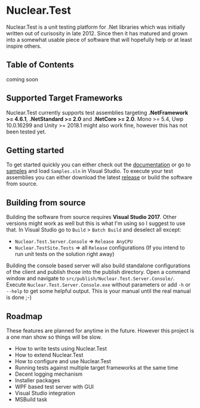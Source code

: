 
# Nuclear.Test
Nuclear.Test is a unit testing platform for .Net libraries which was initially written out of curisosity in late 2012.
Since then it has matured and grown into a somewhat usable piece of software that will hopefully help or at least inspire others.

## Table of Contents
coming soon

## Supported Target Frameworks
Nuclear.Test currently supports test assemblies targeting **.NetFramework >= 4.6.1**, **.NetStandard >= 2.0** and **.NetCore >= 2.0**. Mono >= 5.4, Uwp 10.0.16299 and Unity >= 2018.1 might also work fine, however this has not been tested yet.

## Getting started
To get started quickly you can either check out the [documentation](docu/DOCUMENTATION.md) or go to [samples](samples) and load `Samples.sln` in Visual Studio.
To execute your test assemblies you can either download the latest [release](https://github.com/MikeLimaSierra/Nuclear.Test/releases) or build the software from source.

## Building from source
Building the software from source requires **Visual Studio 2017**. Other versions might work as well but this is what I'm using so I suggest to use that.
In Visual Studio go to `Build` > `Batch Build` and deselect all except:
* `Nuclear.Test.Server.Console` => `Release AnyCPU`
* `Nuclear.TestSite.Tests` => all `Release` configurations (If you intend to run unit tests on the solution right away)

Building the console based server will also build standalone configurations of the client and publish those into the publish directory. Open a command window and navigate to `src/publish/Nuclear.Test.Server.Console/`. Execute `Nuclear.Test.Server.Console.exe` without parameters or add `-h` or `--help` to get some helpful output. This is your manual until the real manual is done ;-)


## Roadmap
These features are planned for anytime in the future. However this project is a one man show so things will be slow.

* How to write tests using Nuclear.Test
* How to extend Nuclear.Test
* How to configure and use Nuclear.Test
* Running tests against multiple target frameworks at the same time
* Decent logging mechanism
* Installer packages
* WPF based test server with GUI
* Visual Studio integration
* MSBuild task



